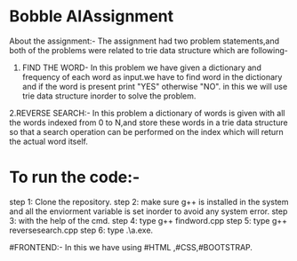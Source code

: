 # Bobble AIAssignment
About the assignment:-
The assignment had two problem statements,and both of the problems were related to trie data structure which are following-
 
1. FIND THE WORD-
In this problem we have given a dictionary and frequency of each word as input.we have to find word in the dictionary and if the word is present print "YES" otherwise "NO".
in this we will use trie data structure inorder to solve the problem.

2.REVERSE SEARCH:-
In this problem a dictionary of words is given with all the words indexed from 0 to N,and store these words in a trie data structure so that a search operation can be performed on the index which will return the actual word itself.

# To run the code:-
step 1: Clone the repository.
step 2: make sure g++ is installed in the system and all the enviorment variable is set inorder to avoid any system error.
step 3: with the help of the cmd.
step 4: type g++ findword.cpp
step 5: type g++ reversesearch.cpp
step 6: type .\a.exe.

#FRONTEND:-
In this we have using #HTML ,#CSS,#BOOTSTRAP.



